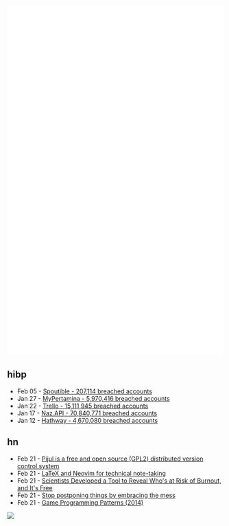 ![Metrics](https://raw.githubusercontent.com/phixion/phixion/master/metrics.svg)

## hibp

<!--
for https://github.com/phixion/phixion/blob/main/.github/workflows/feeds.yml
-->
<!--START_SECTION:haveibeenpwnd-->
- Feb 05 - [Spoutible - 207,114 breached accounts](https://haveibeenpwned.com/PwnedWebsites#Spoutible)
- Jan 27 - [MyPertamina - 5,970,416 breached accounts](https://haveibeenpwned.com/PwnedWebsites#MyPertamina)
- Jan 22 - [Trello - 15,111,945 breached accounts](https://haveibeenpwned.com/PwnedWebsites#Trello)
- Jan 17 - [Naz.API - 70,840,771 breached accounts](https://haveibeenpwned.com/PwnedWebsites#NazApi)
- Jan 12 - [Hathway - 4,670,080 breached accounts](https://haveibeenpwned.com/PwnedWebsites#Hathway)
<!--END_SECTION:haveibeenpwnd-->

## hn

<!--
for https://github.com/phixion/phixion/blob/main/.github/workflows/feeds.yml
-->
<!--START_SECTION:hn-->
- Feb 21 - [Pijul is a free and open source (GPL2) distributed version control system](https://pijul.org/)
- Feb 21 - [LaTeX and Neovim for technical note-taking](https://www.ejmastnak.com/tutorials/vim-latex/intro/)
- Feb 21 - [Scientists Developed a Tool to Reveal Who's at Risk of Burnout, and It's Free](https://www.sciencealert.com/scientists-developed-a-tool-to-reveal-whos-at-risk-of-burnout-and-its-free)
- Feb 21 - [Stop postponing things by embracing the mess](https://www.deprocrastination.co/blog/stop-postponing-things-by-embracing-the-mess)
- Feb 21 - [Game Programming Patterns (2014)](https://gameprogrammingpatterns.com/)
<!--END_SECTION:hn-->

<!--
for https://yhype.me
-->
![](https://hit.yhype.me/github/profile?user_id=13013670)
